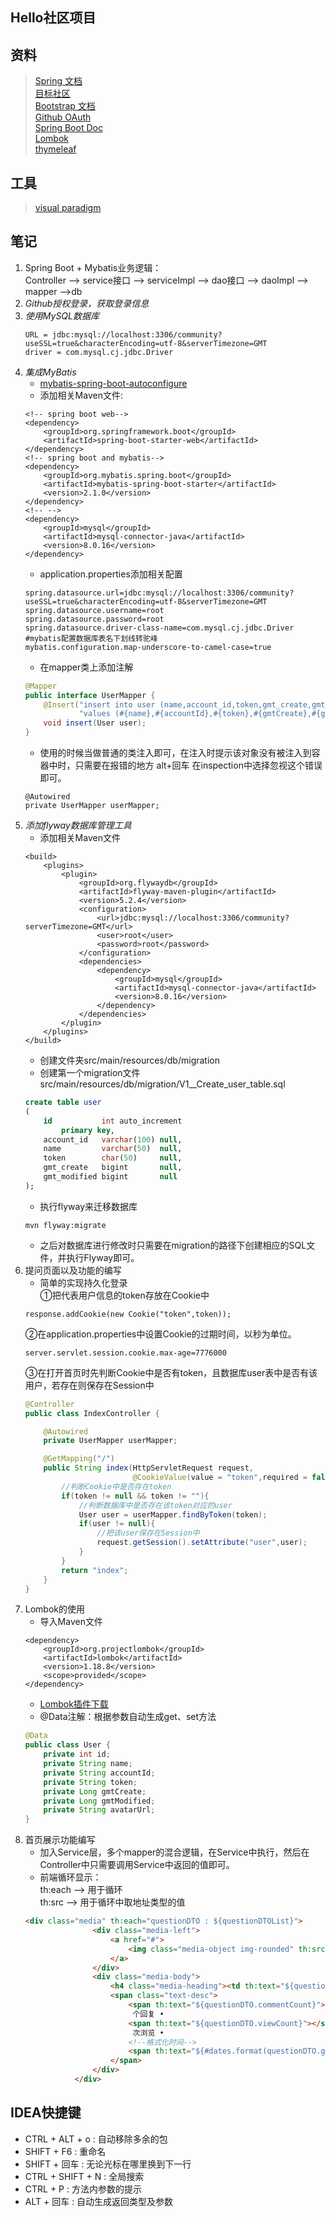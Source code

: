 ## Hello社区项目

## 资料
>[Spring 文档](https://spring.io/guides/)   
>[目标社区](https://elasticsearch.cn/)   
>[Bootstrap 文档](https://v3.bootcss.com/getting-started/)  
>[Github OAuth](https://developer.github.com/apps/building-oauth-apps/creating-an-oauth-app/)   
>[Spring Boot Doc](https://docs.spring.io/spring-boot/docs/2.1.7.RELEASE/reference/html/)  
>[Lombok](https://projectlombok.org/features/all)  
>[thymeleaf](https://www.thymeleaf.org/doc/tutorials/3.0/usingthymeleaf.html)
## 工具
>[visual paradigm](https://www.visual-paradigm.com/cn/)

## 笔记
1. Spring Boot + Mybatis业务逻辑：  
    Controller --> service接口 --> serviceImpl --> dao接口 --> daoImpl --> mapper -->db
1. *Github授权登录，获取登录信息*
2. *使用MySQL数据库*
    ```properties
    URL = jdbc:mysql://localhost:3306/community?useSSL=true&characterEncoding=utf-8&serverTimezone=GMT
    driver = com.mysql.cj.jdbc.Driver
    ```
3. *集成MyBatis*
    - [mybatis-spring-boot-autoconfigure](http://www.mybatis.org/spring-boot-starter/mybatis-spring-boot-autoconfigure/)
    - 添加相关Maven文件:
    ```
    <!-- spring boot web-->
    <dependency>
        <groupId>org.springframework.boot</groupId>
        <artifactId>spring-boot-starter-web</artifactId>
    </dependency>
    <!-- spring boot and mybatis-->       
    <dependency>
        <groupId>org.mybatis.spring.boot</groupId>
        <artifactId>mybatis-spring-boot-starter</artifactId>
        <version>2.1.0</version>
    </dependency>
    <!-- -->
    <dependency>
        <groupId>mysql</groupId>
        <artifactId>mysql-connector-java</artifactId>
        <version>8.0.16</version>
    </dependency>
    ```
    - application.properties添加相关配置
    ```properties
    spring.datasource.url=jdbc:mysql://localhost:3306/community?useSSL=true&characterEncoding=utf-8&serverTimezone=GMT
    spring.datasource.username=root
    spring.datasource.password=root
    spring.datasource.driver-class-name=com.mysql.cj.jdbc.Driver
    #mybatis配置数据库表名下划线转驼峰
    mybatis.configuration.map-underscore-to-camel-case=true
    ```
    - 在mapper类上添加注解
    ```java
    @Mapper
    public interface UserMapper {
        @Insert("insert into user (name,account_id,token,gmt_create,gmt_modified) " +
                "values (#{name},#{accountId},#{token},#{gmtCreate},#{gmtModified})")
        void insert(User user);
    }
    ```
    - 使用的时候当做普通的类注入即可，在注入时提示该对象没有被注入到容器中时，只需要在报错的地方
    alt+回车 在inspection中选择忽视这个错误即可。
    ```
    @Autowired
    private UserMapper userMapper;
    ```
4. *添加flyway数据库管理工具*
    - 添加相关Maven文件
    ```mxml
    <build>
        <plugins>
            <plugin>
                <groupId>org.flywaydb</groupId>
                <artifactId>flyway-maven-plugin</artifactId>
                <version>5.2.4</version>
                <configuration>
                    <url>jdbc:mysql://localhost:3306/community?serverTimezone=GMT</url>
                    <user>root</user>
                    <password>root</password>
                </configuration>
                <dependencies>
                    <dependency>
                        <groupId>mysql</groupId>
                        <artifactId>mysql-connector-java</artifactId>
                        <version>8.0.16</version>
                    </dependency>
                </dependencies>
            </plugin>
        </plugins>
    </build>
    ```
    - 创建文件夹src/main/resources/db/migration
    - 创建第一个migration文件src/main/resources/db/migration/V1__Create_user_table.sql
    ```sql
    create table user
    (
        id           int auto_increment
            primary key,
        account_id   varchar(100) null,
        name         varchar(50)  null,
        token        char(50)     null,
        gmt_create   bigint       null,
        gmt_modified bigint       null
    );
    ```
    - 执行flyway来迁移数据库
    ```$xslt
    mvn flyway:migrate
    ```
    - 之后对数据库进行修改时只需要在migration的路径下创建相应的SQL文件，并执行Flyway即可。
5. 提问页面以及功能的编写
    - 简单的实现持久化登录  
    ①把代表用户信息的token存放在Cookie中  
    ```text
    response.addCookie(new Cookie("token",token));
    ```
    ②在application.properties中设置Cookie的过期时间，以秒为单位。
    ```properties
    server.servlet.session.cookie.max-age=7776000
    ```
    ③在打开首页时先判断Cookie中是否有token，且数据库user表中是否有该用户，若存在则保存在Session中
    ```java
    @Controller
    public class IndexController {
    
        @Autowired
        private UserMapper userMapper;
    
        @GetMapping("/")
        public String index(HttpServletRequest request,
                            @CookieValue(value = "token",required = false) String token){
            //判断Cookie中是否存在token
            if(token != null && token != ""){
                //判断数据库中是否存在该token对应的user
                User user = userMapper.findByToken(token);
                if(user != null){
                    //把该user保存在Session中
                    request.getSession().setAttribute("user",user);
                }
            }
            return "index";
        }
    }
    ```
6. Lombok的使用
    - 导入Maven文件
    ```mxml
    <dependency>
        <groupId>org.projectlombok</groupId>
        <artifactId>lombok</artifactId>
        <version>1.18.8</version>
        <scope>provided</scope>
    </dependency>
    ```
    - [Lombok插件下载](https://plugins.jetbrains.com/plugin/6317-lombok/versions)
    - @Data注解：根据参数自动生成get、set方法
    ```java
    @Data
    public class User {
        private int id;
        private String name;
        private String accountId;
        private String token;
        private Long gmtCreate;
        private Long gmtModified;
        private String avatarUrl;
    }
    ```
 7. 首页展示功能编写  
    - 加入Service层，多个mapper的混合逻辑，在Service中执行，然后在
 Controller中只需要调用Service中返回的值即可。
    - 前端循环显示：  
    th:each  -->  用于循环  
    th:src   -->  用于循环中取地址类型的值
     ```html
    <div class="media" th:each="questionDTO : ${questionDTOList}">
                    <div class="media-left">
                        <a href="#">
                            <img class="media-object img-rounded" th:src="${questionDTO.user.avatarUrl}">
                        </a>
                    </div>
                    <div class="media-body">
                        <h4 class="media-heading"><td th:text="${questionDTO.title}"/></h4>
                        <span class="text-desc">
                            <span th:text="${questionDTO.commentCount}"></span>
                             个回复 •
                            <span th:text="${questionDTO.viewCount}"></span>
                             次浏览 •
                            <!--格式化时间-->
                            <span th:text="${#dates.format(questionDTO.gmtCreate,'dd/MMM/yyyy HH:mm')}"></span>
                        </span>
                    </div>
                </div>
    ```   
## IDEA快捷键
- CTRL + ALT + o : 自动移除多余的包  
- SHIFT + F6 : 重命名   
- SHIFT + 回车 : 无论光标在哪里换到下一行  
- CTRL + SHIFT + N : 全局搜索
- CTRL + P : 方法内参数的提示
- ALT + 回车 : 自动生成返回类型及参数
